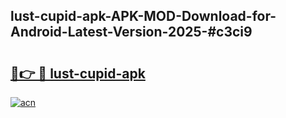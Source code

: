 ## lust-cupid-apk-APK-MOD-Download-for-Android-Latest-Version-2025-#c3ci9

# <h2><a href="https://bedroomkl.my?title=lust-cupid-apk&ref=20M">🔗👉 🔴 lust-cupid-apk</a></h2>

[![acn](https://github.com/user-attachments/assets/0f9c940e-d8b0-45ae-aac7-cd30a18b3e1c)](https://bedroomkl.my?title=lust-cupid-apk&ref=20M)


